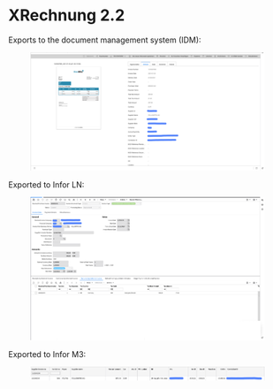 # XRechnung 2.2

Exports to the document management system (IDM):

<figure><img src="../../../../../../.gitbook/assets/image (1) (1) (1) (1) (2) (1) (1).png" alt=""><figcaption></figcaption></figure>

Exported to Infor LN:

<figure><img src="../../../../../../.gitbook/assets/image2-2.png" alt=""><figcaption></figcaption></figure>

Exported to Infor M3:

<figure><img src="../../../../../../.gitbook/assets/image (353).png" alt=""><figcaption></figcaption></figure>
